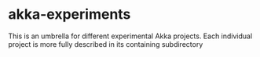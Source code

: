 # akka-experiments

This is an umbrella for different experimental Akka projects.  Each individual project is more fully described in its containing subdirectory
